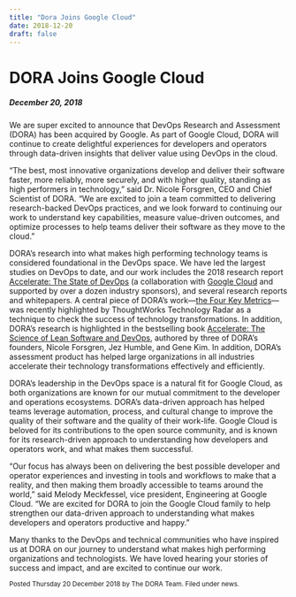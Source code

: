 ```yaml
---
title: "Dora Joins Google Cloud"
date: 2018-12-20
draft: false
---
```


# DORA Joins Google Cloud
##### December 20, 2018

We are super excited to announce that DevOps Research and Assessment (DORA) has been acquired by Google. As part of Google Cloud, DORA will continue to create delightful experiences for developers and operators  through data-driven insights that deliver value using DevOps in the cloud.

“The best, most innovative organizations develop and deliver their software faster, more reliably, more securely, and with higher quality, standing as high performers in technology,” said Dr. Nicole Forsgren, CEO and Chief Scientist of DORA. “We are excited to join a team committed to delivering research-backed DevOps practices, and we look forward to continuing our work to understand key capabilities, measure value-driven outcomes, and optimize processes to help teams deliver their software as they move to the cloud.”

DORA’s research into what makes high performing technology teams is considered foundational in the DevOps space. We have led the largest studies on DevOps to date, and our work includes the 2018 research report [Accelerate: The State of DevOps](/publications/pdf/state-of-devops-2018.pdf) (a collaboration with [Google Cloud](https://cloudonair.withgoogle.com/events/americas?utm_source=twitter&amp;utm_medium=paidsocial&amp;utm_campaign=FY18-Q3-americas-eventonair-onlineeventsession-er-sept12_secrets_devops&amp;utm_content=dora) and supported by over a dozen industry sponsors), and several research reports and whitepapers. A central piece of DORA’s work—[the Four Key Metrics](https://www.thoughtworks.com/radar/techniques/four-key-metrics)—was recently highlighted by ThoughtWorks Technology Radar as a technique to check the success of technology transformations. In addition, DORA’s research is highlighted in the bestselling book [Accelerate: The Science of Lean Software and DevOps](https://itrevolution.com/book/accelerate/), authored by three of DORA’s founders, Nicole Forsgren, Jez Humble, and Gene Kim. In addition, DORA’s assessment product has helped large organizations in all industries accelerate their technology transformations effectively and efficiently.

DORA’s leadership in the DevOps space is a natural fit for Google Cloud, as both organizations are known for our mutual commitment to the developer and operations ecosystems. DORA’s data-driven approach has helped teams leverage automation, process, and cultural change to improve the quality of their software and the quality of their work-life. Google Cloud is beloved for its contributions to the open source community, and is known for its research-driven approach to understanding how developers and operators work, and what makes them successful.

“Our focus has always been on delivering the best possible developer and operator experiences and investing in tools and workflows to make that a reality, and then making them broadly accessible to teams around the world,” said Melody Meckfessel, vice president, Engineering at Google Cloud. “We are excited for DORA to join the Google Cloud family to help strengthen our data-driven approach to understanding what makes developers and operators productive and happy.”

Many thanks to the DevOps and technical communities who have inspired us at DORA on our journey to understand what makes high performing organizations and technologists. We have loved hearing your stories of success and impact, and are excited to continue our work.

<small>Posted Thursday 20 December 2018 by The DORA Team. Filed under news.</small>
